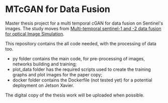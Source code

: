 # MTcGAN for Data Fusion
Master thesis project for a multi temporal cGAN for data fusion on Sentinel's images.
The study moves from [Multi-temporal sentinel-1 and -2 data fusion for optical Image Simulation](http://arxiv.org/abs/1807.09954).

This repository contains the all code needed, with the processing of data too.
- py folder contains the main code, for pre-processing of images, networks building and training;
- plot_data folder has the required scripts used to create the training graphs and plot images for the paper copy;
- docker folder contains the Dockerfile (not tested yet) for a potential deployment on Jetson Xavier.

The digital copy of the thesis work will be uploaded when possible.
